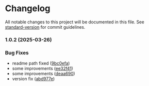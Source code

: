 # Changelog

All notable changes to this project will be documented in this file. See [standard-version](https://github.com/conventional-changelog/standard-version) for commit guidelines.

### 1.0.2 (2025-03-26)


### Bug Fixes

* readme path fixed ([9bc0efa](https://github.com/rodion-andreev/Seq.App.GoogleChat/commit/9bc0efa9962cbfeab6af2ad106807602c88beb88))
* some improvements ([ee32f41](https://github.com/rodion-andreev/Seq.App.GoogleChat/commit/ee32f41ba60066bc48fbcf09c6189642f5275d1a))
* some improvements ([deaa690](https://github.com/rodion-andreev/Seq.App.GoogleChat/commit/deaa690a8802052688f6d8e49530e23d7095b6d8))
* version fix ([abd977e](https://github.com/rodion-andreev/Seq.App.GoogleChat/commit/abd977ecf7656a64c282dac30bdc6b65ede334a2))
